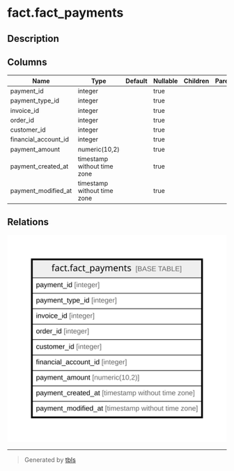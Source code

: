 # fact.fact_payments

## Description

## Columns

| Name | Type | Default | Nullable | Children | Parents | Comment |
| ---- | ---- | ------- | -------- | -------- | ------- | ------- |
| payment_id | integer |  | true |  |  |  |
| payment_type_id | integer |  | true |  |  |  |
| invoice_id | integer |  | true |  |  |  |
| order_id | integer |  | true |  |  |  |
| customer_id | integer |  | true |  |  |  |
| financial_account_id | integer |  | true |  |  |  |
| payment_amount | numeric(10,2) |  | true |  |  |  |
| payment_created_at | timestamp without time zone |  | true |  |  |  |
| payment_modified_at | timestamp without time zone |  | true |  |  |  |

## Relations

![er](fact.fact_payments.svg)

---

> Generated by [tbls](https://github.com/k1LoW/tbls)
